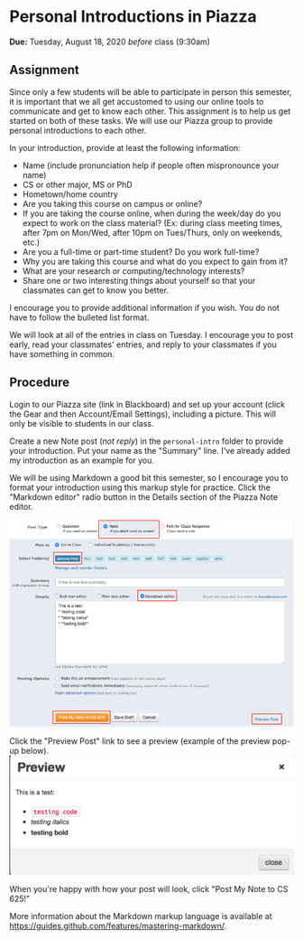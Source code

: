 # Personal Introductions in Piazza

**Due:** Tuesday, August 18, 2020 *before* class (9:30am) 

## Assignment

Since only a few students will be able to participate in person this semester, it is important that we all get accustomed to using our online tools to communicate and get to know each other.  This assignment is to help us get started on both of these tasks.  We will use our Piazza group to provide personal introductions to each other.

In your introduction, provide at least the following information:
* Name (include pronunciation help if people often mispronounce your name)
* CS or other major, MS or PhD
* Hometown/home country
* Are you taking this course on campus or online?
* If you are taking the course online, when during the week/day do you expect to work on the class material?  (Ex: during class meeting times, after 7pm on Mon/Wed, after 10pm on Tues/Thurs, only on weekends, etc.)
* Are you a full-time or part-time student?  Do you work full-time?
* Why you are taking this course and what do you expect to gain from it?
* What are your research or computing/technology interests?
* Share one or two interesting things about yourself so that your classmates can get to know you better.

I encourage you to provide additional information if you wish.  You do not have to follow the bulleted list format.

We will look at all of the entries in class on Tuesday.  I encourage you to post early, read your classmates' entries, and reply to your classmates if you have something in common.

## Procedure

Login to our Piazza site (link in Blackboard) and set up your account (click the Gear and then Account/Email Settings), including a picture.  This will only be visible to students in our class.

Create a new Note post (*not reply*) in the `personal-intro` folder to provide your introduction.  Put your name as the "Summary" line. I've already added my introduction as an example for you. 

We will be using Markdown a good bit this semester, so I encourage you to format your introduction using this markup style for practice. Click the "Markdown editor" radio button in the Details section of the Piazza Note editor.  

![](piazza-personal-intro.png)

Click the "Preview Post" link to see a preview (example of the preview pop-up below).  
![](piazza-preview.png)

When you're happy with how your post will look, click "Post My Note to CS 625!"  

More information about the Markdown markup language is available at https://guides.github.com/features/mastering-markdown/.
